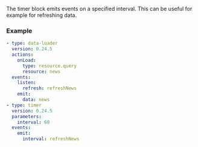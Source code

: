 The timer block emits events on a specified interval. This can be useful for example for refreshing
data.

### Example

```yaml
- type: data-loader
  version: 0.24.5
  actions:
    onLoad:
      type: resource.query
      resource: news
  events:
    listen:
      refresh: refreshNews
    emit:
      data: news
- type: timer
  version: 0.24.5
  parameters:
    interval: 60
  events:
    emit:
      interval: refreshNews
```
